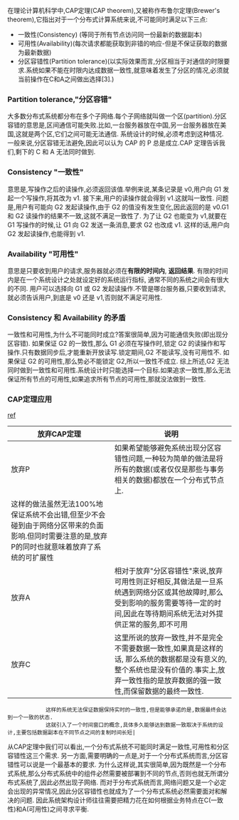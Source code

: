 在理论计算机科学中,CAP定理(CAP theorem),又被称作布鲁尔定理(Brewer's theorem),它指出对于一个分布式计算系统来说,不可能同时满足以下三点:

- 一致性(Consistency) (等同于所有节点访问同一份最新的数据副本)
- 可用性(Availability)(每次请求都能获取到非错的响应-但是不保证获取的数据为最新数据)
- 分区容错性(Partition tolerance)(以实际效果而言,分区相当于对通信的时限要求.系统如果不能在时限内达成数据一致性,就意味着发生了分区的情况,必须就当前操作在C和A之间做出选择[3].)

### Partition tolerance,"分区容错"
大多数分布式系统都分布在多个子网络.每个子网络就叫做一个区(partition).分区容错的意思是,区间通信可能失败.比如,一台服务器放在中国,另一台服务器放在美国,这就是两个区,它们之间可能无法通信.
系统设计的时候,必须考虑到这种情况.
一般来说,分区容错无法避免,因此可以认为 CAP 的 P 总是成立.CAP 定理告诉我们,剩下的 C 和 A 无法同时做到.

### Consistency "一致性"
意思是,写操作之后的读操作,必须返回该值.举例来说,某条记录是 v0,用户向 G1 发起一个写操作,将其改为 v1.
接下来,用户的读操作就会得到 v1.这就叫一致性.
问题是,用户有可能向 G2 发起读操作,由于 G2 的值没有发生变化,因此返回的是 v0.G1 和 G2 读操作的结果不一致,这就不满足一致性了.
为了让 G2 也能变为 v1,就要在 G1 写操作的时候,让 G1 向 G2 发送一条消息,要求 G2 也改成 v1.
这样的话,用户向 G2 发起读操作,也能得到 v1.

### Availability "可用性"
意思是只要收到用户的请求,服务器就必须在**有限的时间内**, **返回结果**.
有限的时间内是在一个系统设计之处就设定好的系统运行指标, 通常不同的系统之间会有很大的不同.
用户可以选择向 G1 或 G2 发起读操作.不管是哪台服务器,只要收到请求,就必须告诉用户,到底是 v0 还是 v1,否则就不满足可用性.

### Consistency 和 Availability 的矛盾
一致性和可用性,为什么不可能同时成立?答案很简单,因为可能通信失败(即出现分区容错).
如果保证 G2 的一致性,那么 G1 必须在写操作时,锁定 G2 的读操作和写操作.只有数据同步后,才能重新开放读写.锁定期间,G2 不能读写,没有可用性不.
如果保证 G2 的可用性,那么势必不能锁定 G2,所以一致性不成立.
综上所述,G2 无法同时做到一致性和可用性.系统设计时只能选择一个目标.如果追求一致性,那么无法保证所有节点的可用性,如果追求所有节点的可用性,那就没法做到一致性.

### CAP定理应用
[ref](https://blog.csdn.net/zhangyufeijiangxi/article/details/78286364)

|放弃CAP定理| 说明|
|-----------| ----|
|放弃P| 如果希望能够避免系统出现分区容错性问题,一种较为简单的做法是将所有的数据(或者仅仅是那些与事务相关的数据)都放在一个分布式节点上.
				这样的做法虽然无法100%地保证系统不会出错,但至少不会碰到由于网络分区带来的负面影响.但同时需要注意的是,放弃P的同时也就意味着放弃了系统的可扩展性|
|放弃A|	相对于放弃"分区容错性"来说,放弃可用性则正好相反,其做法是一旦系统遇到网络分区或其他故障时,那么受到影响的服务需要等待一定的时间,因此在等待期间系统无法对外提供正常的服务,即不可用|
|放弃C| 这里所说的放弃一致性,并不是完全不需要数据一致性,如果真是这样的话,	那么系统的数据都是没有意义的,整个系统也是没有价值的.事实上,放弃一致性指的是放弃数据的强一致性,而保留数据的最终一致性.
				这样的系统无法保证数据保持实时的一致性,但是能够承诺的是,数据最终会达到一个一致的状态.
				这就引入了一个时间窗口的概念,具体多久能够达到数据一致取决于系统的设计,主要包括数据副本在不同节点之间的复制时间长短|

从CAP定理中我们可以看出,一个分布式系统不可能同时满足一致性,可用性和分区容错性这三个需求.
另一方面,需要明确的一点是,对于一个分布式系统而言,分区容错性可以说是一个最基本的要求.
为什么这样说,其实很简单,因为既然是一个分布式系统,那么分布式系统中的组件必然需要被部署到不同的节点,否则也就无所谓分布式系统了,因此必然出现子网络.
而对于分布式系统而言,网络问题又是一个必定会出现的异常情况,因此分区容错性也就成为了一个分布式系统必然需要面对和解决的问题.
因此系统架构设计师往往需要把精力花在如何根据业务特点在C(一致性)和A(可用性)之间寻求平衡.

